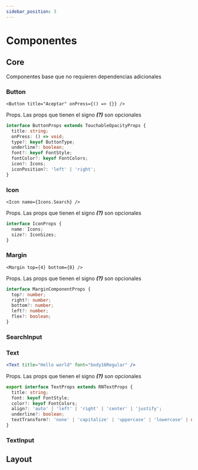 ```yaml
---
sidebar_position: 3
---
```


# Componentes

## Core
Componentes base que no requieren dependencias adicionales

### Button
```tsx
<Button title="Aceptar" onPress={() => {}} />
```
Props. Las props que tienen el signo **_(?)_** son opcionales
```ts title="src/components/core/Button.tsx"
interface ButtonProps extends TouchableOpacityProps {
  title: string;
  onPress: () => void;
  type?: keyof ButtonType;
  underline?: boolean;
  font?: keyof FontStyle;
  fontColor?: keyof FontColors;
  icon?: Icons;
  iconPosition?: 'left' | 'right';
}
```
### Icon
```tsx
<Icon name={Icons.Search} />
```
Props. Las props que tienen el signo **_(?)_** son opcionales
```ts
interface IconProps {
  name: Icons;
  size?: IconSizes;
}
```

### Margin
```tsx
<Margin top={4} bottom={8} />
```
Props. Las props que tienen el signo **_(?)_** son opcionales
```ts
interface MarginComponentProps {
  top?: number;
  right?: number;
  bottom?: number;
  left?: number;
  flex?: boolean;
}

```

### SearchInput

### Text
```jsx
<Text title="Hello world" font="body16Regular" />
```
Props. Las props que tienen el signo **_(?)_** son opcionales
```ts
export interface TextProps extends RNTextProps {
  title: string;
  font: keyof FontStyle;
  color?: keyof FontColors;
  align?: 'auto' | 'left' | 'right' | 'center' | 'justify';
  underline?: boolean;
  textTransform?: 'none' | 'capitalize' | 'uppercase' | 'lowercase' | undefined;
}
```

### TextInput

## Layout